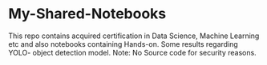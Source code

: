 # My-Shared-Notebooks
This repo contains acquired certification in Data Science, Machine Learning etc and also notebooks containing Hands-on. Some results regarding YOLO- object detection model.
Note: No Source code for security reasons.
